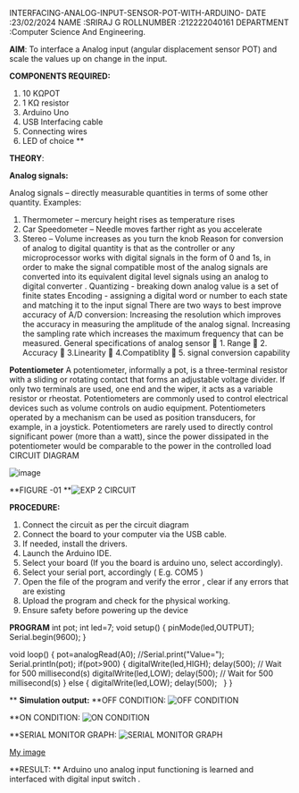  INTERFACING-ANALOG-INPUT-SENSOR-POT-WITH-ARDUINO-
DATE :23/02/2024
NAME :SRIRAJ G
ROLLNUMBER :212222040161
DEPARTMENT :Computer Science And Engineering.



**AIM**:  To interface a Analog  input (angular displacement sensor POT) and scale the values up on change in the input.


**COMPONENTS REQUIRED:**
1.	10 KΩPOT
2.	1 KΩ resistor 
3.	Arduino Uno 
4.	USB Interfacing cable 
5.	Connecting wires 
6.	LED of choice 
**


**THEORY**: 

**Analog signals:**

Analog signals – directly measurable quantities in terms of some other quantity.
Examples:
1. Thermometer – mercury height rises as temperature rises
2. Car Speedometer – Needle moves farther right as you accelerate
3. Stereo – Volume increases as you turn the knob
Reason for conversion of analog to digital quantity is that as the controller or any microprocessor works with digital signals in the form of 0 and 1s, in order to make the signal compatible  most of the analog signals are converted into its equivalent digital level signals using an analog to digital converter .
Quantizing - breaking down analog value is a set of finite states
Encoding - assigning a digital word or number to each state and matching it to the input signal
 There are two ways to best improve accuracy of A/D conversion:
Increasing the resolution which improves the accuracy in measuring the amplitude of the analog signal.
Increasing the sampling rate which increases the maximum frequency that can be measured.
General specifications of analog sensor
	1. Range
	2. Accuracy
	3.Linearity
	4.Compatiblity
	5. signal conversion capability

**Potentiometer**
A potentiometer, informally a pot, is a three-terminal resistor with a sliding or rotating contact that forms an adjustable voltage divider. If only two terminals are used, one end and the wiper, it acts as a variable resistor or rheostat.
Potentiometers are commonly used to control electrical devices such as volume controls on audio equipment. Potentiometers operated by a mechanism can be used as position transducers, for example, in a joystick. Potentiometers are rarely used to directly control significant power (more than a watt), since the power dissipated in the potentiometer would be comparable to the power in the controlled load
CIRCUIT DIAGRAM





![image](https://user-images.githubusercontent.com/36288975/163530788-eec3cdc3-95e8-4d2d-8349-6d0ea4c9439c.png)

**FIGURE -01
**![EXP 2 CIRCUIT](https://github.com/SRIRAJGURUNATHAN/EXPERIMENT-NO--02-INTERFACING-ANALOG-INPUT-SENSOR-POT-WITH-ARDUINO-/assets/119476758/47ae00c8-7f99-4e97-bff5-07d83f88adc6)


**PROCEDURE:**

1.	Connect the circuit as per the circuit diagram 
2.	Connect the board to your computer via the USB cable.
3.	If needed, install the drivers.
4.	Launch the Arduino IDE.
5.	Select your board (If you the board is arduino uno, select accordingly).
6.	Select your serial port, accordingly ( E.g. COM5 )
7.	Open the file of the program  and verify the error , clear if any errors that are existing 
8.	Upload the program and check for the physical working. 
9.	Ensure safety before powering up the device 



**PROGRAM** 
 int pot;
int led=7;
void setup()
{
  pinMode(led,OUTPUT);
  Serial.begin(9600);
}

void loop()
{
  pot=analogRead(A0);
  //Serial.print("Value=");
  Serial.println(pot);
  if(pot>900)
  {
  digitalWrite(led,HIGH);
  delay(500); // Wait for 500 millisecond(s)
  digitalWrite(led,LOW);
  delay(500); // Wait for 500 millisecond(s)
}
  else
  {
    digitalWrite(led,LOW);
    delay(500);
  }
}









**
**Simulation output:** 
**OFF CONDITION:
![OFF CONDITION](https://github.com/SRIRAJGURUNATHAN/EXPERIMENT-NO--02-INTERFACING-ANALOG-INPUT-SENSOR-POT-WITH-ARDUINO-/assets/119476758/25c45502-91b3-43b0-873d-e63f38d6c8d9)

**ON CONDITION:
![ON CONDITION](https://github.com/SRIRAJGURUNATHAN/EXPERIMENT-NO--02-INTERFACING-ANALOG-INPUT-SENSOR-POT-WITH-ARDUINO-/assets/119476758/d9678077-eabf-4bff-b032-3a1c6aa150f7)

**SERIAL MONITOR GRAPH:
![SERIAL MONITOR GRAPH](https://github.com/SRIRAJGURUNATHAN/EXPERIMENT-NO--02-INTERFACING-ANALOG-INPUT-SENSOR-POT-WITH-ARDUINO-/assets/119476758/d9a0d1ed-f628-4af8-ba9f-64e67eb045b5)



[My image](username.github.com/repository/img/image.jpg)







**RESULT: ** Arduino uno analog input functioning is learned and interfaced with digital input switch .

